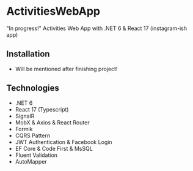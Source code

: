 # ActivitiesWebApp
"In progress!" Activities Web App with .NET 6 &amp; React 17 (instagram-ish app)

## Installation
- Will be mentioned after finishing project!

## Technologies
* .NET 6
* React 17 (Typescript)
* SignalR
* MobX & Axios & React Router
* Formik
* CQRS Pattern
* JWT Authentication & Facebook Login
* EF Core & Code First & MsSQL
* Fluent Validation
* AutoMapper
